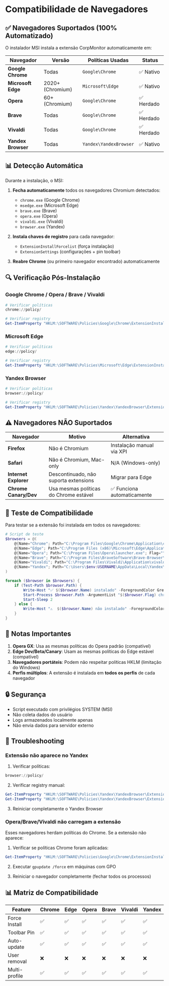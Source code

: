 # Compatibilidade de Navegadores

## ✅ Navegadores Suportados (100% Automatizado)

O instalador MSI instala a extensão CorpMonitor automaticamente em:

| Navegador | Versão | Políticas Usadas | Status |
|-----------|--------|------------------|--------|
| **Google Chrome** | Todas | `Google\Chrome` | ✅ Nativo |
| **Microsoft Edge** | 2020+ (Chromium) | `Microsoft\Edge` | ✅ Nativo |
| **Opera** | 60+ (Chromium) | `Google\Chrome` | ✅ Herdado |
| **Brave** | Todas | `Google\Chrome` | ✅ Herdado |
| **Vivaldi** | Todas | `Google\Chrome` | ✅ Herdado |
| **Yandex Browser** | Todas | `Yandex\YandexBrowser` | ✅ Nativo |

## 📊 Detecção Automática

Durante a instalação, o MSI:

1. **Fecha automaticamente** todos os navegadores Chromium detectados:
   - `chrome.exe` (Google Chrome)
   - `msedge.exe` (Microsoft Edge)
   - `brave.exe` (Brave)
   - `opera.exe` (Opera)
   - `vivaldi.exe` (Vivaldi)
   - `browser.exe` (Yandex)

2. **Instala chaves de registro** para cada navegador:
   - `ExtensionInstallForcelist` (força instalação)
   - `ExtensionSettings` (configurações + pin toolbar)

3. **Reabre Chrome** (ou primeiro navegador encontrado) automaticamente

## 🔍 Verificação Pós-Instalação

### Google Chrome / Opera / Brave / Vivaldi
```powershell
# Verificar políticas
chrome://policy/

# Verificar registry
Get-ItemProperty "HKLM:\SOFTWARE\Policies\Google\Chrome\ExtensionInstallForcelist"
```

### Microsoft Edge
```powershell
# Verificar políticas
edge://policy/

# Verificar registry
Get-ItemProperty "HKLM:\SOFTWARE\Policies\Microsoft\Edge\ExtensionInstallForcelist"
```

### Yandex Browser
```powershell
# Verificar políticas
browser://policy/

# Verificar registry
Get-ItemProperty "HKLM:\SOFTWARE\Policies\Yandex\YandexBrowser\ExtensionInstallForcelist"
```

## ⚠️ Navegadores NÃO Suportados

| Navegador | Motivo | Alternativa |
|-----------|--------|-------------|
| **Firefox** | Não é Chromium | Instalação manual via XPI |
| **Safari** | Não é Chromium, Mac-only | N/A (Windows-only) |
| **Internet Explorer** | Descontinuado, não suporta extensions | Migrar para Edge |
| **Chrome Canary/Dev** | Usa mesmas políticas do Chrome estável | ✅ Funciona automaticamente |

## 🧪 Teste de Compatibilidade

Para testar se a extensão foi instalada em todos os navegadores:

```powershell
# Script de teste
$browsers = @(
    @{Name="Chrome"; Path="C:\Program Files\Google\Chrome\Application\chrome.exe"; Flag="--profile-directory=Default"},
    @{Name="Edge"; Path="C:\Program Files (x86)\Microsoft\Edge\Application\msedge.exe"; Flag="--profile-directory=Default"},
    @{Name="Opera"; Path="C:\Program Files\Opera\launcher.exe"; Flag=""},
    @{Name="Brave"; Path="C:\Program Files\BraveSoftware\Brave-Browser\Application\brave.exe"; Flag=""},
    @{Name="Vivaldi"; Path="C:\Program Files\Vivaldi\Application\vivaldi.exe"; Flag=""},
    @{Name="Yandex"; Path="C:\Users\$env:USERNAME\AppData\Local\Yandex\YandexBrowser\Application\browser.exe"; Flag=""}
)

foreach ($browser in $browsers) {
    if (Test-Path $browser.Path) {
        Write-Host "✅ $($browser.Name) instalado" -ForegroundColor Green
        Start-Process $browser.Path -ArgumentList "$($browser.Flag) chrome://extensions/"
        Start-Sleep 2
    } else {
        Write-Host "⚠️  $($browser.Name) não instalado" -ForegroundColor Yellow
    }
}
```

## 📝 Notas Importantes

1. **Opera GX**: Usa as mesmas políticas do Opera padrão (compatível)
2. **Edge Dev/Beta/Canary**: Usam as mesmas políticas do Edge estável (compatível)
3. **Navegadores portáteis**: Podem não respeitar políticas HKLM (limitação do Windows)
4. **Perfis múltiplos**: A extensão é instalada em **todos os perfis** de cada navegador

## 🔒 Segurança

- Script executado com privilégios SYSTEM (MSI)
- Não coleta dados do usuário
- Logs armazenados localmente apenas
- Não envia dados para servidor externo

## 🐛 Troubleshooting

### Extensão não aparece no Yandex

1. Verificar políticas:
```powershell
browser://policy/
```

2. Verificar registry manual:
```powershell
Get-ItemProperty "HKLM:\SOFTWARE\Policies\Yandex\YandexBrowser\ExtensionInstallForcelist"
Get-ItemProperty "HKLM:\SOFTWARE\Policies\Yandex\YandexBrowser\ExtensionSettings\kmcpcjjddbhdgkaonaohpikkdgfejkgm"
```

3. Reiniciar completamente o Yandex Browser

### Opera/Brave/Vivaldi não carregam a extensão

Esses navegadores herdam políticas do Chrome. Se a extensão não aparece:

1. Verificar se políticas Chrome foram aplicadas:
```powershell
Get-ItemProperty "HKLM:\SOFTWARE\Policies\Google\Chrome\ExtensionInstallForcelist"
```

2. Executar `gpupdate /force` em máquinas com GPO

3. Reiniciar o navegador completamente (fechar todos os processos)

## 📊 Matriz de Compatibilidade

| Feature | Chrome | Edge | Opera | Brave | Vivaldi | Yandex |
|---------|--------|------|-------|-------|---------|--------|
| Force Install | ✅ | ✅ | ✅ | ✅ | ✅ | ✅ |
| Toolbar Pin | ✅ | ✅ | ✅ | ✅ | ✅ | ✅ |
| Auto-update | ✅ | ✅ | ✅ | ✅ | ✅ | ✅ |
| User removal | ❌ | ❌ | ❌ | ❌ | ❌ | ❌ |
| Multi-profile | ✅ | ✅ | ✅ | ✅ | ✅ | ✅ |
